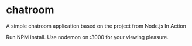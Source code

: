 # chatroom
A simple chatroom application based on the project from Node.js In Action

Run NPM install. Use nodemon on :3000 for your viewing pleasure.
